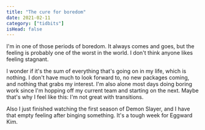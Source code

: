 ```yaml
---
title: "The cure for boredom"
date: 2021-02-11
category: ["tidbits"]
isHead: false
---
```


I'm in one of those periods of boredom. It always comes and goes, but the feeling is probably one of the worst in the world. I don't think anyone likes feeling stagnant. 

I wonder if it's the sum of everything that's going on in my life, which is nothing. I don't have much to look forward to, no new packages coming, and nothing that grabs my interest. I'm also alone most days doing boring work since I'm hopping off my current team and starting on the next. Maybe that's why I feel like this: I'm not great with transitions. 

Also I just finished watching the first season of Demon Slayer, and I have that empty feeling after binging something. It's a tough week for Eggward Kim. 